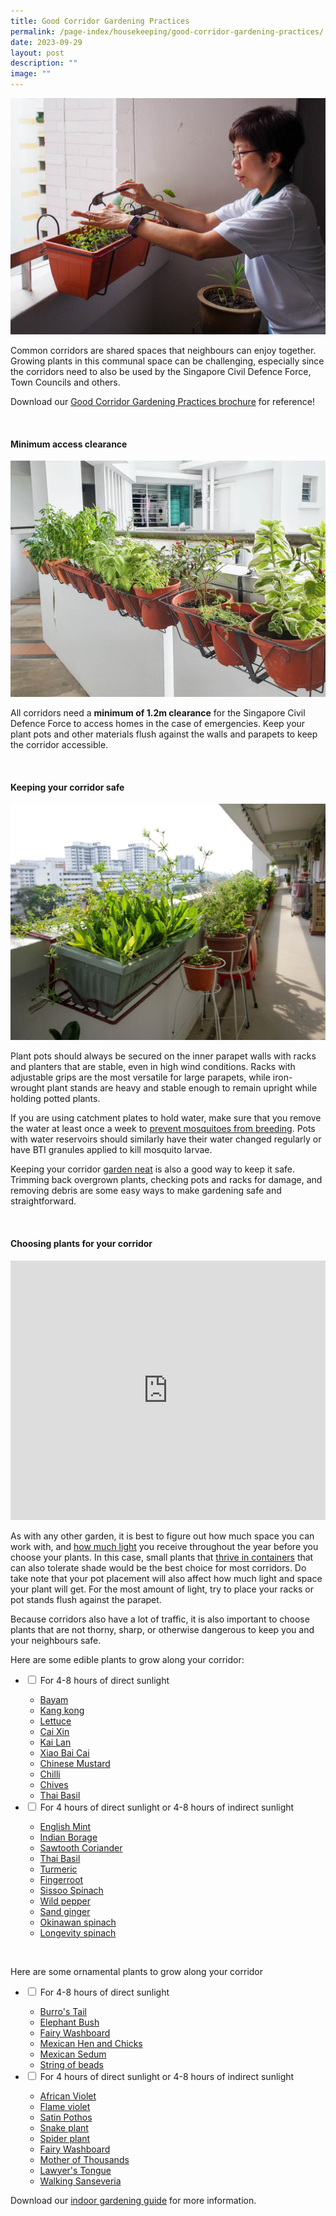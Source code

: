 ```yaml
---
title: Good Corridor Gardening Practices
permalink: /page-index/housekeeping/good-corridor-gardening-practices/
date: 2023-09-29
layout: post
description: ""
image: ""
---
```

<section>
	<img title="A corridor gardener tending to her hanging pot. Photo by Jacqueline Chua." src="/images/Gardeners/CorridorGardening_JacChua%20(1).jpg">
	<p>Common corridors are shared spaces that neighbours can enjoy together. Growing plants in this communal space can be challenging, especially since the corridors need to also be used by the Singapore Civil Defence Force, Town Councils and others.</p>
	<p>Download our <a download="" href="/files/good%20corridor%20gardening%20practices.pdf">Good Corridor Gardening Practices brochure</a> for reference! </p>
	<br>
</section>
<section>
	<h4>Minimum access clearance</h4>
	<img title="A corridor garden growing a variety of edible plants with at leas 1.2m of clearance along the corridor. Photo by Jacqueline Chua." src="/images/Hardscapes/Corridorgarden_JacChua%20(2).jpg">
	<p>All corridors need a <b>minimum of 1.2m clearance</b> for the Singapore Civil Defence Force to access homes in the case of emergencies. Keep your plant pots and other materials flush against the walls and parapets to keep the corridor accessible.</p>
	<br>
</section>

<section>
	<h4>Keeping your corridor safe</h4>
	<img title="Pots along a corridor securely hung or supported by racks and stands. Photo by Jacqueline Chua." src="/images/Garden%20design/CorridorGardens_JacChua%20(1).jpg">
	<p>Plant pots should always be secured on the inner parapet walls with racks and planters that are stable, even in high wind conditions. Racks with adjustable grips are the most versatile for large parapets, while iron-wrought plant stands are heavy and stable enough to remain upright while holding potted plants.</p>
	<p>If you are using catchment plates to hold water, make sure that you remove the water at least once a week to <a href="/page-index/housekeeping/keeping-gardens-mosquito-free/">prevent mosquitoes from breeding</a>. Pots with water reservoirs should similarly have their water changed regularly or have BTI granules applied to kill mosquito larvae.</p>
	<p>Keeping your corridor <a href="/page-index/housekeeping/keeping-your-garden-neat/">garden neat</a> is also a good way to keep it safe. Trimming back overgrown plants, checking pots and racks for damage, and removing debris are some easy ways to make gardening safe and straightforward.</p>
	<br>
</section>

<section>
	<h4>Choosing plants for your corridor</h4>
				<iframe allowfullscreen="" allow="accelerometer; autoplay; clipboard-write; encrypted-media; gyroscope; picture-in-picture; web-share" frameborder="0" title="YouTube video player" src="https://www.youtube.com/embed/eVBFePei-Bk?si=rz827tqlwF7jGvPC" width="100%" height="415"></iframe><br>
	<p>As with any other garden, it is best to figure out how much space you can work with, and <a href="/page-index/horticulture-techniques/gauging-light">how much light</a> you receive throughout the year before you choose your plants.  In this case, small plants that <a href="/page-index/horticulture-techniques/planting-in-containers/">thrive in containers</a> that can also tolerate shade would be the best choice for most corridors. Do take note that your pot placement will also affect how much light and space your plant will get. For the most amount of light, try to place your racks or pot stands flush against the parapet.</p>
	<p>Because corridors also have a lot of traffic, it is also important to choose plants that are not thorny, sharp, or otherwise dangerous to keep you and your neighbours safe.</p>
	<p>Here are some edible plants to grow along your corridor:</p>
	<ul class="jekyllcodex_accordion">
		<li><input type="checkbox" id="accordion1">
		<label for="accordion1">For 4-8 hours of direct sunlight</label><div>
			<ul>
				<li><a href="/page-index/edible-plants/bayam">Bayam</a></li>
				<li><a href="/page-index/edible-plants/kang-kong">Kang kong</a></li>
				<li><a href="/page-index/edible-plants/lettuce">Lettuce</a></li>
				<li><a href="/page-index/edible-plants/cai-xin">Cai Xin</a></li>
				<li><a href="/page-index/edible-plants/kai-lan">Kai Lan</a></li>
				<li><a href="/page-index/edible-plants/xiao-bai-cai">Xiao Bai Cai</a></li>
				<li><a href="/page-index/edible-plants/chinese-mustard">Chinese Mustard</a></li>
				<li><a href="/page-index/edible-plants/chilli">Chilli</a></li>
				<li><a href="/page-index/edible-plants/chives">Chives</a></li>
				<li><a href="/page-index/edible-plants/thai-basil">Thai Basil</a></li>
			</ul>
		</div></li>
		<li><input type="checkbox" id="accordion2">
		<label for="accordion2">For 4 hours of direct sunlight or 4-8 hours of indirect sunlight</label><div>
			<ul>
				<li><a href="/page-index/edible-plants/english-mint">English Mint</a></li>
				<li><a href="/page-index/edible-plants/indian-borage">Indian Borage</a></li>
				<li><a href="/page-index/edible-plants/sawtooth-coriander">Sawtooth Coriander</a></li>
				<li><a href="/page-index/edible-plants/thai-basil">Thai Basil</a></li>
				<li><a href="/page-index/edible-plants/turmeric">Turmeric</a></li>
				<li><a href="/page-index/edible-plants/fingerroot">Fingerroot</a></li>
				<li><a href="/page-index/edible-plants/sissoo-spinach">Sissoo Spinach</a></li>
				<li><a href="/page-index/edible-plants/wild-pepper">Wild pepper</a></li>
				<li><a href="/page-index/edible-plants/sand-ginger">Sand ginger</a></li>
				<li><a href="/page-index/edible-plants/okinawan-spinach">Okinawan spinach</a></li>
				<li><a href="/page-index/edible-plants/longevity-spinach">	Longevity spinach</a></li>
			</ul>
		</div></li>
	</ul>
	<br>
	<p>Here are some ornamental plants to grow along your corridor</p>
	<ul class="jekyllcodex_accordion">
		<li><input type="checkbox" id="accordion3">
		<label for="accordion3">For 4-8 hours of direct sunlight</label><div>
			<ul>
				<li><a href="/page-index/ornamental-plants/burros-tail">Burro's Tail</a></li>
				<li><a href="/page-index/ornamental-plants/elephant-bush">Elephant Bush</a></li>
				<li><a href="/page-index/ornamental-plants/fairy-washboard">Fairy Washboard</a></li>
				<li><a href="/page-index/ornamental-plants/mexican-hen-and-chicks">Mexican Hen and Chicks</a></li>
				<li><a href="/page-index/ornamental-plants/mexican-sedum">Mexican Sedum</a></li>
				<li><a href="/page-index/ornamental-plants/string-of-beads">String of beads</a></li>
			</ul>
		</div></li>
		<li><input type="checkbox" id="accordion4">
		<label for="accordion4">For 4 hours of direct sunlight or 4-8 hours of indirect sunlight</label><div>
			<ul>
				<li><a href="/page-index/ornamental-plants/burros-tail">African Violet</a></li>
				<li><a href="/page-index/ornamental-plants/elephant-bush">Flame violet</a></li>
				<li><a href="/page-index/ornamental-plants/fairy-washboard">Satin Pothos</a></li>
				<li><a href="/page-index/ornamental-plants/mexican-hen-and-chicks">Snake plant</a></li>
				<li><a href="/page-index/ornamental-plants/mexican-sedum">Spider plant</a></li>
				<li><a href="/page-index/ornamental-plants/string-of-beads">Fairy Washboard</a></li>
				<li><a href="/page-index/ornamental-plants/string-of-beads">Mother of Thousands</a></li>
				<li><a href="/page-index/ornamental-plants/string-of-beads">Lawyer's Tongue</a></li>
				<li><a href="/page-index/ornamental-plants/string-of-beads">Walking Sanseveria</a></li>
			</ul>
		</div></li>
	</ul>
		<p>Download our <a download="" href="/files/introduction%20to%20indoor%20gardening.pdf">indoor gardening guide</a> for more information. </p>
</section>